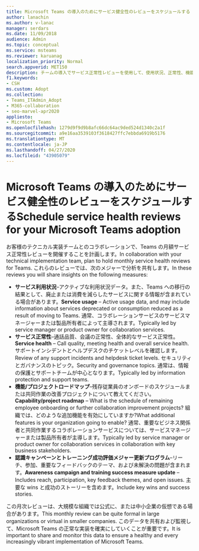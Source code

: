 ```yaml
---
title: Microsoft Teams の導入のためにサービス健全性のレビューをスケジュールする
author: lanachin
ms.author: v-lanac
manager: serdars
ms.date: 11/09/2018
audience: Admin
ms.topic: conceptual
ms.service: msteams
ms.reviewer: karuanag
localization_priority: Normal
search.appverid: MET150
description: チームの導入でサービス正常性レビューを使用して、使用状況、正常性、機能/プロジェクトロードマップ、およびその他の更新についての分析を行う方法について説明します。
f1.keywords:
- CSH
ms.custom: Adopt
ms.collection:
- Teams_ITAdmin_Adopt
- M365-collaboration
- seo-marvel-apr2020
appliesto:
- Microsoft Teams
ms.openlocfilehash: 1279d9f9d9b8afc66dc64ac9ded524d1340c2a1f
ms.sourcegitcommit: a9e16aa3539103f3618427ffc7ebbda6919b5176
ms.translationtype: MT
ms.contentlocale: ja-JP
ms.lasthandoff: 04/27/2020
ms.locfileid: "43905079"
---
```

# <a name="schedule-service-health-reviews-for-your-microsoft-teams-adoption"></a><span data-ttu-id="74b13-103">Microsoft Teams の導入のためにサービス健全性のレビューをスケジュールする</span><span class="sxs-lookup"><span data-stu-id="74b13-103">Schedule service health reviews for your Microsoft Teams adoption</span></span>

<span data-ttu-id="74b13-104">お客様のテクニカル実装チームとのコラボレーションで、Teams の月額サービス正常性レビューを開催することを計画します。</span><span class="sxs-lookup"><span data-stu-id="74b13-104">In collaboration with your technical implementation team, plan to hold monthly service health reviews for Teams.</span></span> <span data-ttu-id="74b13-105">これらのレビューでは、次のメジャーで分析を共有します。</span><span class="sxs-lookup"><span data-stu-id="74b13-105">In these reviews you will share insights on the following measures:</span></span>

- <span data-ttu-id="74b13-106">**サービス利用状況**–アクティブな利用状況データ。また、Teams への移行の結果として、廃止または消費を減らしたサービスに関する情報が含まれている場合があります。</span><span class="sxs-lookup"><span data-stu-id="74b13-106">**Service usage** – Active usage data, and may include information about services deprecated or consumption reduced as a result of moving to Teams.</span></span> <span data-ttu-id="74b13-107">通常、コラボレーションサービスのサービスマネージャーまたは製品所有者によって主導されます。</span><span class="sxs-lookup"><span data-stu-id="74b13-107">Typically led by service manager or product owner for collaboration services.</span></span>
- <span data-ttu-id="74b13-108">**サービス正常性**–通話品質、会議の正常性、全体的なサービス正常性。</span><span class="sxs-lookup"><span data-stu-id="74b13-108">**Service health** – Call quality, meeting health and overall service health.</span></span> <span data-ttu-id="74b13-109">サポートインシデントとヘルプデスクのチケットレベルを確認します。</span><span class="sxs-lookup"><span data-stu-id="74b13-109">Review of any support incidents and helpdesk ticket levels.</span></span> <span data-ttu-id="74b13-110">セキュリティとガバナンスのトピック。</span><span class="sxs-lookup"><span data-stu-id="74b13-110">Security and governance topics.</span></span> <span data-ttu-id="74b13-111">通常は、情報の保護とサポートチームが中心となります。</span><span class="sxs-lookup"><span data-stu-id="74b13-111">Typically led by information protection and support teams.</span></span> 
- <span data-ttu-id="74b13-112">**機能/プロジェクトロードマップ**–残存従業員のオンボードのスケジュールまたは共同作業の改善プロジェクトについて教えてください。</span><span class="sxs-lookup"><span data-stu-id="74b13-112">**Capability/project roadmap** – What is the schedule of remaining employee onboarding or further collaboration improvement projects?</span></span> <span data-ttu-id="74b13-113">組織では、どのような追加機能を有効にしていますか?</span><span class="sxs-lookup"><span data-stu-id="74b13-113">What additional features is your organization going to enable?</span></span> <span data-ttu-id="74b13-114">通常、重要なビジネス関係者と共同作業するコラボレーションサービスについては、サービスマネージャーまたは製品所有者が主導します。</span><span class="sxs-lookup"><span data-stu-id="74b13-114">Typically led by service manager or product owner for collaboration services in collaboration with key business stakeholders.</span></span>
- <span data-ttu-id="74b13-115">**認識キャンペーンとトレーニング成功評価メジャー更新プログラム**–リーチ、参加、重要なフィードバックのテーマ、および未解決の問題が含まれます。</span><span class="sxs-lookup"><span data-stu-id="74b13-115">**Awareness campaign and training success measure update** – Includes reach, participation, key feedback themes, and open issues.</span></span> <span data-ttu-id="74b13-116">主要な wins と成功のストーリーを含めます。</span><span class="sxs-lookup"><span data-stu-id="74b13-116">Include key wins and success stories.</span></span> 

<span data-ttu-id="74b13-117">この月次レビューは、大規模な組織では公式に、または中小企業の仮想である場合があります。</span><span class="sxs-lookup"><span data-stu-id="74b13-117">This monthly review can be quite formal in large organizations or virtual in smaller companies.</span></span> <span data-ttu-id="74b13-118">このデータを共有および監視して、Microsoft Teams の正常な実装を確実にしていくことが重要です。</span><span class="sxs-lookup"><span data-stu-id="74b13-118">It is important to share and monitor this data to ensure a healthy and every increasingly vibrant implementation of Microsoft Teams.</span></span> 
